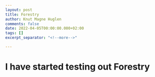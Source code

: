 ```yaml
---
layout: post
title: Forestry
author: Knut Magne Huglen
comments: false
date: 2022-04-05T00:00:00.000+02:00
tags: []
excerpt_separator: "<!--more-->"

---
```

# **I have started testing out Forestry**

<!--more-->